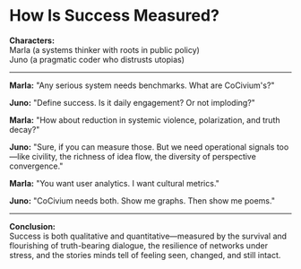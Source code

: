<!-- status: stub; target: 150+ words -->
<!-- status: stub; target: 150+ words -->
<!-- status: stub; target: 150+ words -->
# How Is Success Measured?

**Characters:**  
Marla (a systems thinker with roots in public policy)  
Juno (a pragmatic coder who distrusts utopias)

---

**Marla:** "Any serious system needs benchmarks. What are CoCivium's?"

**Juno:** "Define success. Is it daily engagement? Or not imploding?"

**Marla:** "How about reduction in systemic violence, polarization, and truth decay?"

**Juno:** "Sure, if you can measure those. But we need operational signals too—like civility, the richness of idea flow, the diversity of perspective convergence."

**Marla:** "You want user analytics. I want cultural metrics."

**Juno:** "CoCivium needs both. Show me graphs. Then show me poems."

---

**Conclusion:**  
Success is both qualitative and quantitative—measured by the survival and flourishing of truth-bearing dialogue, the resilience of networks under stress, and the stories minds tell of feeling seen, changed, and still intact.




